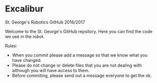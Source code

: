 # Excalibur
St. George's Robotics GitHub 2016/2017

Welcome to the St. George's GitHub repsitory. Here you can find the code we use in the robot.
 
Rules:
- When you commit please add a message so that we know what you have changed. 
- Please do not change or delete files that you are not dealing with although you will have access to them.
- Before commiting, please send out a message everyone to get the ok. 
